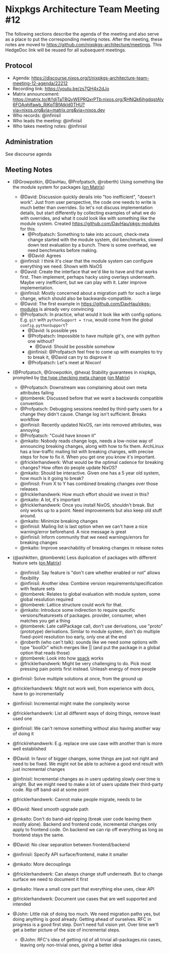 # Nixpkgs Architecture Team Meeting #12

The following sections describe the agenda of the meeting and also serve as a place to put the corresponding meeting notes. After the meeting, these notes are moved to https://github.com/nixpkgs-architecture/meetings. This HedgeDoc link will be reused for all subsequent meetings.

## Protocol

- Agenda: <https://discourse.nixos.org/t/nixpkgs-architecture-team-meeting-12-agenda/22212>
- Recording link: <https://youtu.be/zs7QH4x2dJo>
- Matrix announcement: <https://matrix.to/#/!djTaTBQyWEPRQxrPTb:nixos.org/$HNQk6ihgdqstAly6FOAqhIfawb_RiKpTBfAtkId0THU?via=nixos.org&via=matrix.org&via=nixos.dev>
- Who records: @infinisil
- Who leads the meeting: @infinisil
- Who takes meeting notes: @infinisil

## Administration

See discourse agenda

## Meeting Notes

- (@Growpotkin, @DavHau, @Profpatsch, @roberth) Using something like the module system for packages ([on Matrix](https://matrix.to/#/!djTaTBQyWEPRQxrPTb:nixos.org/$sLkFqUQByr9vM3Vz-ZOdFCqNmRvBJ4ISQnZcgy6v4dE?via=nixos.org&via=matrix.org&via=nixos.dev))
  - @David: Discussion quickly derails into "too inefficient", "doesn't work". Just from user perspective, the code one needs to write is much better than overrides. So let's not discuss implementation details, but start differently by collecting examples of what we do with overrides, and what it could look like with something like the module system. Created https://github.com/DavHau/pkgs-modules for this.
    - @Profpatsch: Something to take into account, check-meta change started with the module system, did benchmarks, slowed down test evaluation by a bunch. There is some overhead, we need benchmarks before making.
    - @David: Agrees
  - @infinisil: I think it's clear that the module system can configure everything we need. Shown with NixOS
  - @David: Create the interface that we'd like to have and that works first. Then implement, perhaps hacky using overlays underneath. Maybe very inefficient, but we can play with it. Later improve implementation.
  - @infinisil: Mostly concerned about a migration path for such a large change, which should also be backwards-compatible.
  - @David: The first example in https://github.com/DavHau/pkgs-modules is already very convincing
  - @Profpatsch: In practice, what would it look like with config options. E.g. `git` with `pythonSupport = true`, would come from the global `config.pythonSupport`?
    - @David: Is possible yes
    - @Profpatsch: Impossible to have multiple git's, one with python one without?
      - @David: Should be possible somehow
    - @infinisil: @Profpatsch feel free to come up with examples to try to break it, @David can try to disprove it
    - @Profpatsch: Let's meet at Nixcon!

- (@Profpatsch, @Growpotkin, @hexa) Stability guarantees in nixpkgs, prompted by [the type checking meta change](https://github.com/NixOS/nixpkgs/pull/191171) ([on Matrix](https://matrix.to/#/!djTaTBQyWEPRQxrPTb:nixos.org/$bg4UA8cXEugmz4d2CC5fkXzfqKHcIrRXztiTgm_NHAQ?via=nixos.org&via=matrix.org&via=nixos.dev))
  - @Profpatsch: Downstream was complaining about own meta attributes failing
  - @tomberek: Discussed before that we want a backwards compatible convention
  - @Profpatsch: Debugging sessions needed by third-party users for a change they didn't cause. Change log isn't sufficient. Breaks workflow
  - @infinisil: Recently updated NixOS, ran into removed attributes, was annoying
  - @Profpatsch: "Could have known it"
  - @mkaito: Nobody reads change logs, needs a low-noise way of announcing breaking changes, along with how to fix them. ArchLinux has a low-traffic mailing list with breaking changes, with precise steps for how to fix it. When you get one you know it's important.
  - @fricklerhandwerk: What would be the optimal cadence for breaking changes? How often do people update NixOS?
  - @mkaito: Should be interactive. Given one has a 5 year old system, how much is it going to break?
  - @infinisil: From X to Y has combined breaking changes over those releases
  - @fricklerhandwerk: How much effort should we invest in this?
  - @mkaito: A lot, it's important
  - @fricklerhandwerk: Once you install NixOS, shouldn't break. But only works up to a point. Need improvements but also keep old stuff around.
  - @mkaito: Minimize breaking changes
  - @infinisil: Mailing list is last option when we can't have a nice warning/error beforehand. A nice message is great
  - @infinisil: Inform community that we need warnings/errors for breaking changes
  - @mkaito: Improve searchability of breaking changes in release notes

- (@ashkitten, @tomberek) Less duplication of packages with different feature sets ([on Matrix](https://matrix.to/#/!djTaTBQyWEPRQxrPTb:nixos.org/$tKlGfWSNy3i9nB2biULmT4lcasAbPvDWNLKSMjLcGC4?via=nixos.org&via=matrix.org&via=nixos.dev))
  - @infinisil: Say feature is "don't care whether enabled or not" allows flexibility
  - @infinisil: Another idea: Combine version requirements/specification with feature sets
  - @tomberek: Relates to global evaluation with module system, some global resolution required
  - @tomberek: Lattice structure could work for that.
  - @mkaito: Introduce some indirection to require specific versions/featuresets of packages. provider, consumer, when matches you get a thing
  - @tomberek: Late callPackage call, don't use derivations, use "proto" (prototype) derivations. Similar to module system, don't do multiple fixed-point resolution too early, only one at the end
  - @roberth (who can't talk): sounds like we need some options with type "boolOr" which merges like || (and put the package in a global option that reads those)
  - @tomberek: Look into how [spack](https://spack.readthedocs.io/en/latest/) works
  - @fricklerhandwerk: Might be very challenging to do. Pick most pressing pain points first instead. Unleash energy of more people

- @infinisil: Solve multiple solutions at once, from the ground up
- @fricklerhandwerk: Might not work well, from experience with docs, have to go incrementally
- @infinisil: Incremental might make the complexity worse
- @fricklerhandwerk: List all different ways of doing things, remove least used one
- @infinisil: We can't remove something without also having another way of doing it
- @fricklrehandwerk: E.g. replace one use case with another than is more well established
- @David: In favor of bigger changes, some things are just not right and need to be fixed. We might not be able to achieve a good end result with just incremental changes
- @infinisil: Incremental changes as in users updating slowly over time is alright. But we might need to make a lot of users update their third-party code. Rip off band-aid at some point
- @fricklerhandwerk: Cannot make people migrate, needs to be 
- @David: Need smooth upgrade path
- @mkaito: Don't do band-aid ripping (break user code leaving them mostly alone). Backend and frontend code, incremental changes only apply to frontend code. On backend we can rip off everything as long as frontend stays the same.
- @David: No clear separation between frontend/backend
- @infinisil: Specify API surface/frontend, make it smaller
- @mkaito: More decouplings
- @fricklerhandwerk: Can always change stuff underneath. But to change surface we need to document it first
- @mkaito: Have a small core part that everything else uses, clear API
- @fricklerhandwerk: Document use cases that are well supported and intended
- @John: Little risk of doing too much. We need migration paths yes, but doing anything is good already. Getting ahead of ourselves. RFC in progress is a good first step. Don't need full vision yet. Over time we'll get a better picture of the size of incremental steps.
  - @John: RFC's idea of getting rid of all trivial all-packages.nix cases, leaving only non-trivial ones, giving a better idea
